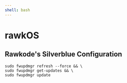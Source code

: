 ```yaml
---
shell: bash
---
```


# rawkOS

## Rawkode's Silverblue Configuration

```shell '{"name": "firmware-update"}'
sudo fwupdmgr refresh --force && \
sudo fwupdmgr get-updates && \
sudo fwupdmgr update
```

